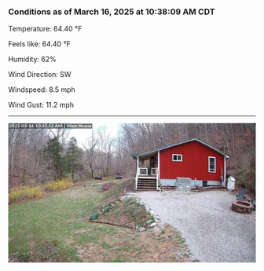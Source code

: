 ### Conditions as of March 16, 2025 at 10:38:09 AM CDT 

Temperature: 64.40 &deg;F

Feels like: 64.40 &deg;F

Humidity: 62%

Wind Direction: SW

Windspeed: 8.5 mph

Wind Gust: 11.2 mph

---

<img src="./images/latest.jpeg"/>

